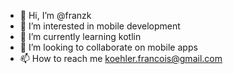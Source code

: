 - 👋 Hi, I’m @franzk
- 👀 I’m interested in mobile development
- 🌱 I’m currently learning kotlin
- 💞️ I’m looking to collaborate on mobile apps
- 📫 How to reach me koehler.francois@gmail.com

<!---
franzk/franzk is a ✨ special ✨ repository because its `README.md` (this file) appears on your GitHub profile.
You can click the Preview link to take a look at your changes.
--->
